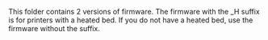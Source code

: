 This folder contains 2 versions of firmware. 
The firmware with the _H suffix is for printers with a heated bed. If you do not have a heated bed, use the firmware without the suffix.
